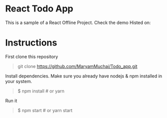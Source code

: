 # React Todo App

This is a sample of a React Offline Project.
Check the demo Histed on:

# Instructions
First clone this repository
> git clone https://github.com/MaryamMuchai/Todo_app.git

Install dependencies. Make sure you already have nodejs & npm installed in your system.
> $ npm install # or yarn

Run it
> $ npm start # or yarn start

